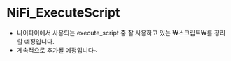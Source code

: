 # NiFi_ExecuteScript
 - 나이파이에서 사용되는 execute_script 중 잘 사용하고 있는 ₩스크립트₩를 정리할 예정입니다.
 - 계속적으로 추가될 예정입니다~

